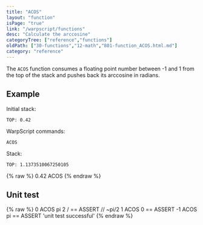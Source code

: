 ```yaml
---
title: "ACOS"
layout: "function"
isPage: "true"
link: "/warpscript/functions"
desc: "Calculate the arccosine"
categoryTree: ["reference","functions"]
oldPath: ["30-functions","12-math","801-function_ACOS.html.md"]
category: "reference"
---
```

 

The `ACOS` function consumes a floating point number between -1 and 1 from the top of the stack and pushes back its arccosine in radians.


## Example ##

Initial stack:

    TOP: 0.42


WarpScript commands:

    ACOS

Stack: 

    TOP: 1.1373510067250105

{% raw %}
<warp10-warpscript-widget backend="{{backend}}"  exec-endpoint="{{execEndpoint}}">0.42 
ACOS
</warp10-warpscript-widget>
{% endraw %}    


## Unit test ##

{% raw %}
<warp10-warpscript-widget backend="{{backend}}"  exec-endpoint="{{execEndpoint}}">0 ACOS 
pi 2 / == ASSERT  // ~pi/2
1 ACOS 
0 == ASSERT
-1 ACOS
pi == ASSERT 
'unit test successful'
</warp10-warpscript-widget>
{% endraw %}        
